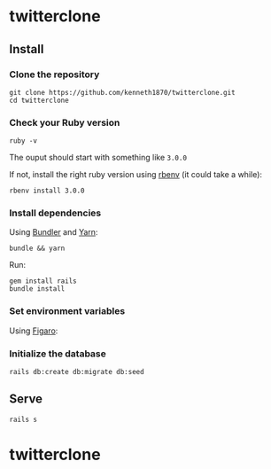# twitterclone

## Install

### Clone the repository

```shell
git clone https://github.com/kenneth1870/twitterclone.git
cd twitterclone
```

### Check your Ruby version

```shell
ruby -v
```

The ouput should start with something like `3.0.0`

If not, install the right ruby version using [rbenv](https://github.com/rbenv/rbenv) (it could take a while):

```shell
rbenv install 3.0.0
```

### Install dependencies

Using [Bundler](https://github.com/bundler/bundler) and [Yarn](https://github.com/yarnpkg/yarn):

```shell
bundle && yarn
```

Run:

```shell
gem install rails
bundle install
```
### Set environment variables

Using [Figaro](https://github.com/laserlemon/figaro):


### Initialize the database

```shell
rails db:create db:migrate db:seed
```

## Serve

```shell
rails s
```
# twitterclone

